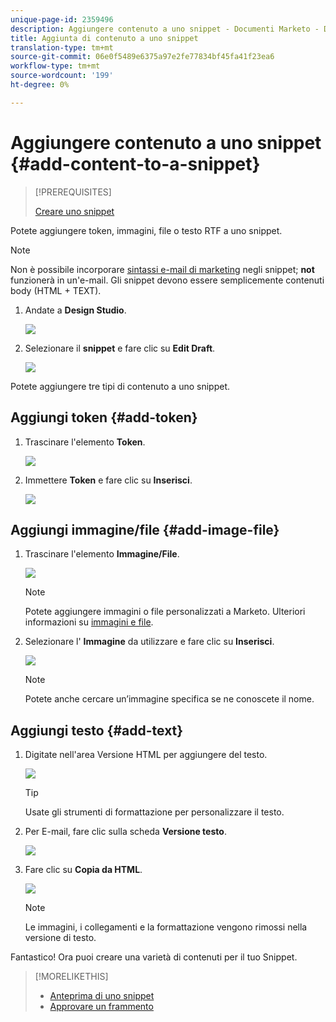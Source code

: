 ```yaml
---
unique-page-id: 2359496
description: Aggiungere contenuto a uno snippet - Documenti Marketo - Documentazione prodotto
title: Aggiunta di contenuto a uno snippet
translation-type: tm+mt
source-git-commit: 06e0f5489e6375a97e2fe77834bf45fa41f23ea6
workflow-type: tm+mt
source-wordcount: '199'
ht-degree: 0%

---
```



# Aggiungere contenuto a uno snippet {#add-content-to-a-snippet}

>[!PREREQUISITES]
>
>[Creare uno snippet](/help/marketo/product-docs/personalization/segmentation-and-snippets/snippets/create-a-snippet.md)

Potete aggiungere token, immagini, file o testo RTF a uno snippet.

>[!NOTE]
>
>Non è possibile incorporare [sintassi e-mail di marketing](/help/marketo/product-docs/email-marketing/general/email-editor-2/email-template-syntax.md) negli snippet; **not** funzionerà in un&#39;e-mail. Gli snippet devono essere semplicemente contenuti body (HTML + TEXT).

1. Andate a **Design Studio**.

   ![](assets/designstudio-2.png)

1. Selezionare il **snippet** e fare clic su **Edit Draft**.

   ![](assets/image2014-9-16-9-3a34-3a58.png)

Potete aggiungere tre tipi di contenuto a uno snippet.

## Aggiungi token {#add-token}

1. Trascinare l&#39;elemento **Token**.

   ![](assets/image2014-9-16-9-3a35-3a8.png)

1. Immettere **Token** e fare clic su **Inserisci**.

   ![](assets/image2014-9-16-9-3a35-3a16.png)

## Aggiungi immagine/file {#add-image-file}

1. Trascinare l&#39;elemento **Immagine/File**.

   ![](assets/image2014-9-16-9-3a35-3a25.png)

   >[!NOTE]
   >
   >Potete aggiungere immagini o file personalizzati a Marketo. Ulteriori informazioni su [immagini e file](/help/marketo/product-docs/demand-generation/images-and-files/add-images-and-files-to-marketo.md).

1. Selezionare l&#39; **Immagine** da utilizzare e fare clic su **Inserisci**.

   ![](assets/image2014-9-16-9-3a35-3a33.png)

   >[!NOTE]
   >
   >Potete anche cercare un’immagine specifica se ne conoscete il nome.

## Aggiungi testo {#add-text}

1. Digitate nell&#39;area Versione HTML per aggiungere del testo.

   ![](assets/image2014-9-16-9-3a35-3a43.png)

   >[!TIP]
   >
   >Usate gli strumenti di formattazione per personalizzare il testo.

1. Per E-mail, fare clic sulla scheda **Versione testo**.

   ![](assets/image2014-9-16-9-3a35-3a51.png)

1. Fare clic su **Copia da HTML**.

   ![](assets/image2014-9-16-9-3a35-3a59.png)

   >[!NOTE]
   >
   >Le immagini, i collegamenti e la formattazione vengono rimossi nella versione di testo.

Fantastico! Ora puoi creare una varietà di contenuti per il tuo Snippet.

>[!MORELIKETHIS]
>
>* [Anteprima di uno snippet](/help/marketo/product-docs/personalization/segmentation-and-snippets/snippets/preview-a-snippet.md)
>* [Approvare un frammento](/help/marketo/product-docs/personalization/segmentation-and-snippets/snippets/approve-a-snippet.md)

